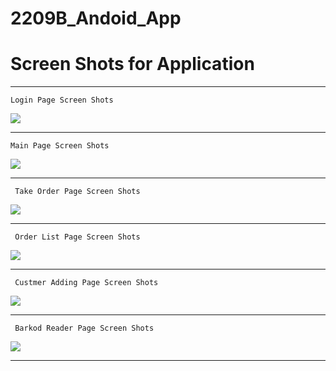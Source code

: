 # 2209B_Andoid_App
# Screen Shots for Application
<hr>

    Login Page Screen Shots 
![](/images/Ekran%20görüntüsü%202021-02-06%20173334.jpg)<br><hr>

    Main Page Screen Shots 
![](/images/Ekran%20görüntüsü%202021-02-06%20173419.jpg)<br><hr>  

     Take Order Page Screen Shots 
![](/images/Ekran%20görüntüsü%202021-02-06%20173525.jpg)<br><hr>

     Order List Page Screen Shots 
![](/images/Ekran%20görüntüsü%202021-02-06%20173628.jpg)<br><hr>

     Custmer Adding Page Screen Shots 
![](/images/Ekran%20görüntüsü%202021-02-06%20173704.jpg)<br><hr>

     Barkod Reader Page Screen Shots 
![](/images/Ekran%20görüntüsü%202021-02-06%20173725.jpg)<br><hr>
